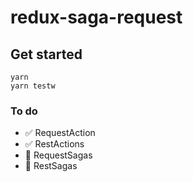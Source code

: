 # redux-saga-request

## Get started

    yarn
    yarn testw
    
### To do

- ✅ RequestAction
- ✅ RestActions
- 🔲 RequestSagas
- 🔲 RestSagas